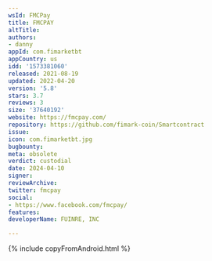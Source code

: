 ```yaml
---
wsId: FMCPay
title: FMCPAY
altTitle: 
authors:
- danny
appId: com.fimarketbt
appCountry: us
idd: '1573381060'
released: 2021-08-19
updated: 2022-04-20
version: '5.8'
stars: 3.7
reviews: 3
size: '37640192'
website: https://fmcpay.com/
repository: https://github.com/fimark-coin/Smartcontract
issue: 
icon: com.fimarketbt.jpg
bugbounty: 
meta: obsolete
verdict: custodial
date: 2024-04-10
signer: 
reviewArchive: 
twitter: fmcpay
social:
- https://www.facebook.com/fmcpay/
features: 
developerName: FUINRE, INC

---
```


{% include copyFromAndroid.html %}